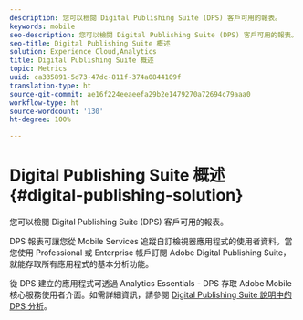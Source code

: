 ```yaml
---
description: 您可以檢閱 Digital Publishing Suite (DPS) 客戶可用的報表。
keywords: mobile
seo-description: 您可以檢閱 Digital Publishing Suite (DPS) 客戶可用的報表。
seo-title: Digital Publishing Suite 概述
solution: Experience Cloud,Analytics
title: Digital Publishing Suite 概述
topic: Metrics
uuid: ca335891-5d73-47dc-811f-374a0844109f
translation-type: ht
source-git-commit: ae16f224eeaeefa29b2e1479270a72694c79aaa0
workflow-type: ht
source-wordcount: '130'
ht-degree: 100%

---
```



# Digital Publishing Suite 概述 {#digital-publishing-solution}

您可以檢閱 Digital Publishing Suite (DPS) 客戶可用的報表。

DPS 報表可讓您從 Mobile Services 追蹤自訂檢視器應用程式的使用者資料。當您使用 Professional 或 Enterprise 帳戶訂閱 Adobe Digital Publishing Suite，就能存取所有應用程式的基本分析功能。

從 DPS 建立的應用程式可透過 Analytics Essentials - DPS 存取 Adobe Mobile 核心服務使用者介面。如需詳細資訊，請參閱 [Digital Publishing Suite 說明中的 DPS 分析](https://helpx.adobe.com/tw/digital-publishing-suite/help/omniture-analytics.html)。